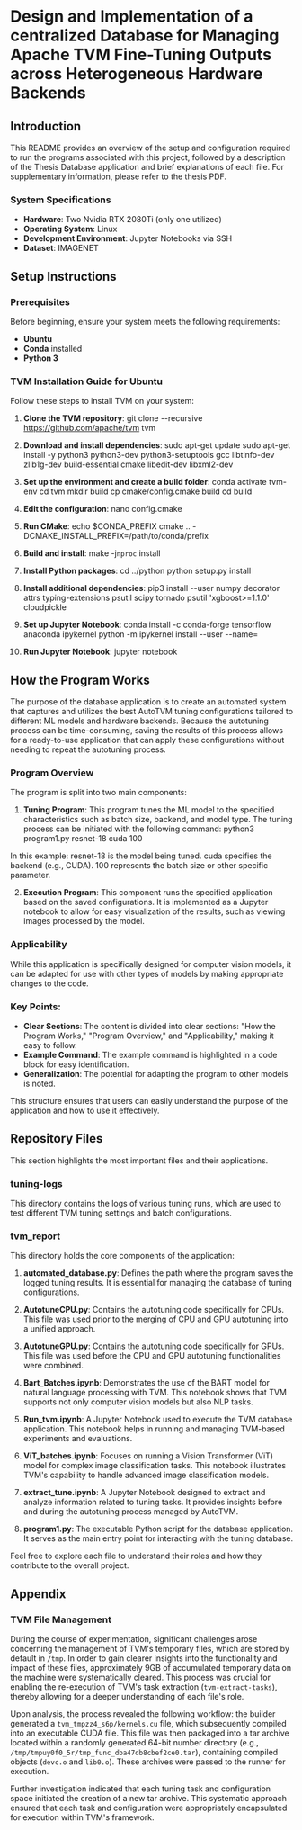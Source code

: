 # Design and Implementation of a centralized Database for Managing Apache TVM Fine-Tuning Outputs across Heterogeneous Hardware Backends

## Introduction

This README provides an overview of the setup and configuration required to run the programs associated with this project, followed by a description of the Thesis Database application and brief explanations of each file. For supplementary information, please refer to the thesis PDF.

### System Specifications

- **Hardware**: Two Nvidia RTX 2080Ti (only one utilized)
- **Operating System**: Linux
- **Development Environment**: Jupyter Notebooks via SSH
- **Dataset**: IMAGENET

## Setup Instructions

### Prerequisites

Before beginning, ensure your system meets the following requirements:

- **Ubuntu**
- **Conda** installed
- **Python 3**

### TVM Installation Guide for Ubuntu

Follow these steps to install TVM on your system:

1. **Clone the TVM repository**:
    git clone --recursive https://github.com/apache/tvm tvm

2. **Download and install dependencies**:
    sudo apt-get update
    sudo apt-get install -y python3 python3-dev python3-setuptools gcc libtinfo-dev zlib1g-dev build-essential cmake libedit-dev libxml2-dev

3. **Set up the environment and create a build folder**:
    conda activate tvm-env
    cd tvm
    mkdir build
    cp cmake/config.cmake build
    cd build

4. **Edit the configuration**:
    nano config.cmake

5. **Run CMake**:
    echo $CONDA_PREFIX
    cmake .. -DCMAKE_INSTALL_PREFIX=/path/to/conda/prefix

6. **Build and install**:
    make -j`nproc` install

7. **Install Python packages**:
    cd ../python
    python setup.py install 

8. **Install additional dependencies**:
    pip3 install --user numpy decorator attrs typing-extensions psutil scipy tornado psutil 'xgboost>=1.1.0' cloudpickle

9. **Set up Jupyter Notebook**:
    conda install -c conda-forge tensorflow anaconda ipykernel
    python -m ipykernel install --user --name=

10. **Run Jupyter Notebook**:
    jupyter notebook


## How the Program Works

The purpose of the database application is to create an automated system that captures and utilizes the best AutoTVM tuning configurations tailored to different ML models and hardware backends. Because the autotuning process can be time-consuming, saving the results of this process allows for a ready-to-use application that can apply these configurations without needing to repeat the autotuning process.

### Program Overview

The program is split into two main components:

1. **Tuning Program**: This program tunes the ML model to the specified characteristics such as batch size, backend, and model type. The tuning process can be initiated with the following command:
    python3 program1.py resnet-18 cuda 100

In this example:
resnet-18 is the model being tuned.
cuda specifies the backend (e.g., CUDA).
100 represents the batch size or other specific parameter.

2. **Execution Program**: This component runs the specified application based on the saved configurations. It is implemented as a Jupyter notebook to allow for easy visualization of the results, such as viewing images processed by the model.

### Applicability
While this application is specifically designed for computer vision models, it can be adapted for use with other types of models by making appropriate changes to the code.


### Key Points:
- **Clear Sections**: The content is divided into clear sections: "How the Program Works," "Program Overview," and "Applicability," making it easy to follow.
- **Example Command**: The example command is highlighted in a code block for easy identification.
- **Generalization**: The potential for adapting the program to other models is noted.

This structure ensures that users can easily understand the purpose of the application and how to use it effectively.

## Repository Files

This section highlights the most important files and their applications.

### tuning-logs
This directory contains the logs of various tuning runs, which are used to test different TVM tuning settings and batch configurations.

### tvm_report
This directory holds the core components of the application:

1. **automated_database.py**: Defines the path where the program saves the logged tuning results. It is essential for managing the database of tuning configurations.

2. **AutotuneCPU.py**: Contains the autotuning code specifically for CPUs. This file was used prior to the merging of CPU and GPU autotuning into a unified approach.

3. **AutotuneGPU.py**: Contains the autotuning code specifically for GPUs. This file was used before the CPU and GPU autotuning functionalities were combined.

4. **Bart_Batches.ipynb**: Demonstrates the use of the BART model for natural language processing with TVM. This notebook shows that TVM supports not only computer vision models but also NLP tasks.

5. **Run_tvm.ipynb**: A Jupyter Notebook used to execute the TVM database application. This notebook helps in running and managing TVM-based experiments and evaluations.

6. **ViT_batches.ipynb**: Focuses on running a Vision Transformer (ViT) model for complex image classification tasks. This notebook illustrates TVM's capability to handle advanced image classification models.

7. **extract_tune.ipynb**: A Jupyter Notebook designed to extract and analyze information related to tuning tasks. It provides insights before and during the autotuning process managed by AutoTVM.

8. **program1.py**: The executable Python script for the database application. It serves as the main entry point for interacting with the tuning database.

Feel free to explore each file to understand their roles and how they contribute to the overall project.

 

## Appendix

### TVM File Management

During the course of experimentation, significant challenges arose concerning the management of TVM's temporary files, which are stored by default in `/tmp`. In order to gain clearer insights into the functionality and impact of these files, approximately 9GB of accumulated temporary data on the machine were systematically cleared. This process was crucial for enabling the re-execution of TVM's task extraction (`tvm-extract-tasks`), thereby allowing for a deeper understanding of each file's role.

Upon analysis, the process revealed the following workflow: the builder generated a `tvm_tmpzz4_s6p/kernels.cu` file, which subsequently compiled into an executable CUDA file. This file was then packaged into a tar archive located within a randomly generated 64-bit number directory (e.g., `/tmp/tmpuy0f0_5r/tmp_func_dba47db8cbef2ce0.tar`), containing compiled objects (`devc.o` and `lib0.o`). These archives were passed to the runner for execution.

Further investigation indicated that each tuning task and configuration space initiated the creation of a new tar archive. This systematic approach ensured that each task and configuration were appropriately encapsulated for execution within TVM's framework.
